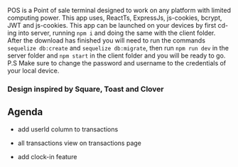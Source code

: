 POS is a Point of sale terminal designed to work on any platform with limited computing power.  This app uses, ReactTs, ExpressJs, js-cookies, bcrypt, JWT and js-cookies. This app can be launched on your devices by first cd-ing into server, running `npm i` and doing the same with the client folder.  After the download has finished you will need to run the commands `sequelize db:create` and `sequelize db:migrate`, then run `npm run dev` in the server folder and `npm start` in the client folder and you will be ready to go.  P.S Make sure to change the password and username to the credentials of your local device.

### Design inspired by Square, Toast and Clover


## Agenda



- add userId column to transactions

- all transactions view on transactions page

- add clock-in feature




